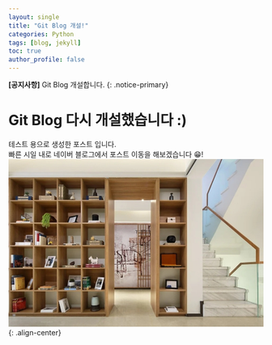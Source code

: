 ```yaml
---
layout: single
title: "Git Blog 개설!"
categories: Python
tags: [blog, jekyll]
toc: true
author_profile: false
---
```


**[공지사항]** Git Blog 개설합니다. {: .notice-primary}

# Git Blog 다시 개설했습니다 :)
테스트 용으로 생성한 포스트 입니다.<br>
빠른 시일 내로 네이버 블로그에서 포스트 이동을 해보겠습니다 😁!
![이미지](/images/2023-04-15-1/zoom_background.jpg) 
{: .align-center}
